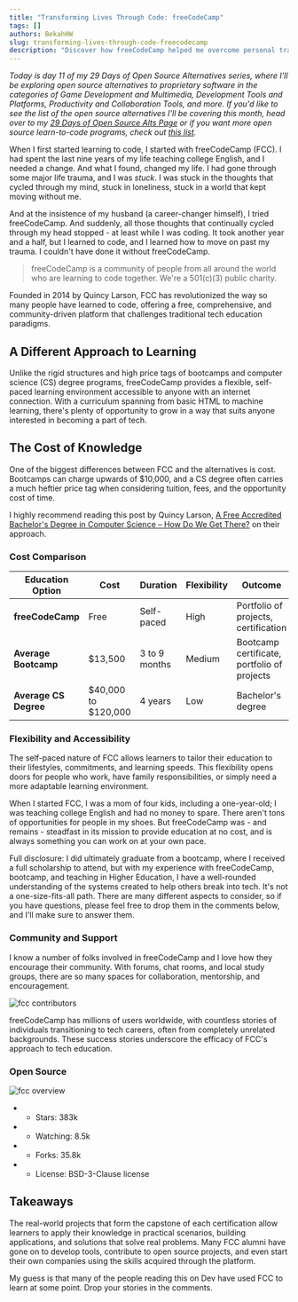 ```yaml
---
title: "Transforming Lives Through Code: freeCodeCamp"
tags: []
authors: BekahHW
slug: transforming-lives-through-code-freecodecamp
description: "Discover how freeCodeCamp helped me overcome personal trauma and become a software developer, providing a flexible, supportive, and cost-effective alternative to traditional tech education."
---
```


*Today is day 11 of my 29 Days of Open Source Alternatives series, where I'll be exploring open source alternatives to proprietary software in the categories of Game Development and Multimedia, Development Tools and Platforms, Productivity and Collaboration Tools, and more. If you'd like to see the list of the open source alternatives I'll be covering this month, head over to my [29 Days of Open Source Alts Page](https://oss.fyi/oss-alts) or if you want more open source learn-to-code programs, check out [this list](https://oss.fyi/learn-to-code).*

When I first started learning to code, I started with freeCodeCamp (FCC). I had spent the last nine years of my life teaching college English, and I needed a change. And what I found, changed my life. I had gone through some major life trauma, and I was *stuck*. I was stuck in the thoughts that cycled through my mind, stuck in loneliness, stuck in a world that kept moving without me.

<!-- truncate -->

And at the insistence of my husband (a career-changer himself), I tried freeCodeCamp. And suddenly, all those thoughts that continually cycled through my head stopped - at least while I was coding. It took another year and a half, but I learned to code, and I learned how to move on past my trauma. I couldn't have done it without freeCodeCamp.

> freeCodeCamp is a community of people from all around the world who are learning to code together. We're a 501(c)(3) public charity.

Founded in 2014 by Quincy Larson, FCC has revolutionized the way so many people have learned to code, offering a free, comprehensive, and community-driven platform that challenges traditional tech education paradigms.

## A Different Approach to Learning

Unlike the rigid structures and high price tags of bootcamps and computer science (CS) degree programs, freeCodeCamp provides a flexible, self-paced learning environment accessible to anyone with an internet connection. With a curriculum spanning from basic HTML to machine learning, there's plenty of opportunity to grow in a way that suits anyone interested in becoming a part of tech.

## The Cost of Knowledge

One of the biggest differences between FCC and the alternatives is cost. Bootcamps can charge upwards of $10,000, and a CS degree often carries a much heftier price tag when considering tuition, fees, and the opportunity cost of time.

I highly recommend reading this post by Quincy Larson, [A Free Accredited Bachelor's Degree in Computer Science – How Do We Get There?](https://www.freecodecamp.org/news/free-accredited-bachelors-degrees-in-computer-science-how-do-we-get-there/) on their approach.

### Cost Comparison

| Education Option      | Cost               | Duration            | Flexibility         | Outcome                                       |
|-----------------------|--------------------|---------------------|---------------------|-----------------------------------------------|
| **freeCodeCamp**      | Free               | Self-paced          | High                | Portfolio of projects, certification          |
| **Average Bootcamp**  | $13,500            | 3 to 9 months       | Medium              | Bootcamp certificate, portfolio of projects   |
| **Average CS Degree** | $40,000 to $120,000| 4 years             | Low                 | Bachelor's degree                             |

### Flexibility and Accessibility

The self-paced nature of FCC allows learners to tailor their education to their lifestyles, commitments, and learning speeds. This flexibility opens doors for people who work, have family responsibilities, or simply need a more adaptable learning environment.

When I started FCC, I was a mom of four kids, including a one-year-old; I was teaching college English and had no money to spare. There aren't tons of opportunities for people in my shoes. But freeCodeCamp was - and remains - steadfast in its mission to provide education at no cost, and is always something you can work on at your own pace.

Full disclosure: I did ultimately graduate from a bootcamp, where I received a full scholarship to attend, but with my experience with freeCodeCamp, bootcamp, and teaching in Higher Education, I have a well-rounded understanding of the systems created to help others break into tech. It's not a one-size-fits-all path. There are many different aspects to consider, so if you have questions, please feel free to drop them in the comments below, and I'll make sure to answer them.

### Community and Support

I know a number of folks involved in freeCodeCamp and I love how they encourage their community. With forums, chat rooms, and local study groups, there are so many spaces for collaboration, mentorship, and encouragement.

![fcc contributors](https://dev-to-uploads.s3.amazonaws.com/uploads/articles/07y3bvss6lrqrta112ug.png)

freeCodeCamp has millions of users worldwide, with countless stories of individuals transitioning to tech careers, often from completely unrelated backgrounds. These success stories underscore the efficacy of FCC's approach to tech education.

### Open Source

![fcc overview](https://dev-to-uploads.s3.amazonaws.com/uploads/articles/c43m0ng7ulfmz47vv4tt.png)

- - Stars: 383k
- - Watching: 8.5k
- - Forks: 35.8k
- - License: BSD-3-Clause license

## Takeaways

The real-world projects that form the capstone of each certification allow learners to apply their knowledge in practical scenarios, building applications, and solutions that solve real problems. Many FCC alumni have gone on to develop tools, contribute to open source projects, and even start their own companies using the skills acquired through the platform.

My guess is that many of the people reading this on Dev have used FCC to learn at some point. Drop your stories in the comments.
